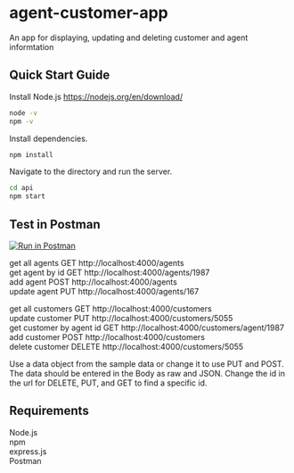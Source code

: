 # agent-customer-app
An app for displaying, updating and deleting customer and agent informtation

## Quick Start Guide
Install Node.js
https://nodejs.org/en/download/

```bash
node -v
npm -v
```

Install dependencies.
```bash
npm install
```

Navigate to the directory and run the server.
```bash
cd api
npm start
```

## Test in Postman
[![Run in Postman](https://run.pstmn.io/button.svg)](https://app.getpostman.com/run-collection/0b9f29bedc1058c74859)

get all agents  GET http://localhost:4000/agents<br>
get agent by id  GET http://localhost:4000/agents/1987<br>
add agent  POST http://localhost:4000/agents<br>
update agent  PUT http://localhost:4000/agents/167

get all customers  GET http://localhost:4000/customers<br>
update customer  PUT http://localhost:4000/customers/5055<br>
get customer by agent id  GET http://localhost:4000/customers/agent/1987<br>
add customer  POST http://localhost:4000/customers<br>
delete customer DELETE http://localhost:4000/customers/5055

Use a data object from the sample data or change it to use PUT and POST. The data should be entered in the Body as raw and JSON. Change the id in the url for DELETE, PUT, and GET to find a specific id.

## Requirements
<p>Node.js<br>
npm<br>
express.js<br>
Postman</p>

